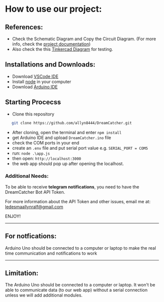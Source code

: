 # How to use our project:

## References:
- Check the Schematic Diagram and Copy the Circuit Diagram. (For more info, check the [project documentation](https://docs.google.com/document/d/1W3UlDw9eblVcIKKHZNt2959oXTZyLfrAGaKOUJA_Q1o/edit?usp=sharing))
- Also check the this [Tinkercad Diagram](https://www.tinkercad.com/things/77Hawcx0KD3-copy-of-motion-and-temperature-sensor-project-ds2?sharecode=MX6qyf7J8CmovFul3lb2Niv0tt2J1S9G0pq7DLUpKgg) for testing.


## Installations and Downloads:
- Download [VSCode IDE](https://code.visualstudio.com/download) 
- Install [node](https://nodejs.org/en/learn/getting-started/how-to-install-nodejs) in your computer
- Download [Arduino IDE](https://www.arduino.cc/en/software)


## Starting Procecss
- Clone this repository
```bash
   git clone https://github.com/allyn8444/DreamCatcher.git
   ```
- After cloning, open the terminal and enter `npm install`
- get Arduino IDE and upload `DreamCatcher.ino` file
- check the COM ports in your end
- create an `.env` file and put serial port value e.g. `SERIAL_PORT = COM5`
- run: `node .\app.js`
- then open: `http://localhost:3000`
- the web app should pop up after opening the localhost.

### Additional Needs:
To be able to receive **telegram notifications**, you need to have the DreamCatcher Bot API Token.

For more information about the API Token and other issues, email me at:
ledesmaallynralf@gmail.com 

ENJOY!






---


## For notfications:
Arduino Uno should be connected to a computer or laptop to make the real time communication and notifications to work

---

## Limitation:

The Arduino Uno should be connected to a computer or laptop.
It won't be able to communicate data (to our web app) without a serial connection unless we will add additional modules.


